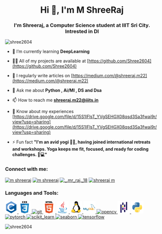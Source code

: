 <h1 align="center">Hi 👋, I'm M ShreeRaj</h1>
<h3 align="center">I'm Shreeraj, a Computer Science student at IIIT Sri City. Intrested in Dl</h3>

<p align="left"> <img src="https://komarev.com/ghpvc/?username=shree2604&label=Profile%20views&color=0e75b6&style=flat" alt="shree2604" /> </p>

- 🌱 I’m currently learning **DeepLearning**

- 👨‍💻 All of my projects are available at [https://github.com/Shree2604](https://github.com/Shree2604)

- 📝 I regularly write articles on [https://medium.com/@shreeraj.m22](https://medium.com/@shreeraj.m22)

- 💬 Ask me about **Python , Ai/Ml , DS and Dsa**

- 📫 How to reach me **shreeraj.m22@iiits.in**

- 📄 Know about my experiences [https://drive.google.com/file/d/15S1lFlsT_YVgSEHGX08qsd3Sa3fwai9r/view?usp=sharing](https://drive.google.com/file/d/15S1lFlsT_YVgSEHGX08qsd3Sa3fwai9r/view?usp=sharing)

- ⚡ Fun fact **"I'm an avid yogi 🧘‍♂️, having joined international retreats and workshops. Yoga keeps me fit, focused, and ready for coding challenges. 🙏💻"**

<h3 align="left">Connect with me:</h3>
<p align="left">
<a href="https://linkedin.com/in/m shreeraj" target="blank"><img align="center" src="https://raw.githubusercontent.com/rahuldkjain/github-profile-readme-generator/master/src/images/icons/Social/linked-in-alt.svg" alt="m shreeraj" height="30" width="40" /></a>
<a href="https://kaggle.com/m shreeraj" target="blank"><img align="center" src="https://raw.githubusercontent.com/rahuldkjain/github-profile-readme-generator/master/src/images/icons/Social/kaggle.svg" alt="m shreeraj" height="30" width="40" /></a>
<a href="https://instagram.com/_.mr_raj._18" target="blank"><img align="center" src="https://raw.githubusercontent.com/rahuldkjain/github-profile-readme-generator/master/src/images/icons/Social/instagram.svg" alt="_.mr_raj._18" height="30" width="40" /></a>
<a href="https://www.youtube.com/c/shreeraj m" target="blank"><img align="center" src="https://raw.githubusercontent.com/rahuldkjain/github-profile-readme-generator/master/src/images/icons/Social/youtube.svg" alt="shreeraj m" height="30" width="40" /></a>
</p>

<h3 align="left">Languages and Tools:</h3>
<p align="left"> <a href="https://www.cprogramming.com/" target="_blank" rel="noreferrer"> <img src="https://raw.githubusercontent.com/devicons/devicon/master/icons/c/c-original.svg" alt="c" width="40" height="40"/> </a> <a href="https://www.w3schools.com/css/" target="_blank" rel="noreferrer"> <img src="https://raw.githubusercontent.com/devicons/devicon/master/icons/css3/css3-original-wordmark.svg" alt="css3" width="40" height="40"/> </a> <a href="https://git-scm.com/" target="_blank" rel="noreferrer"> <img src="https://www.vectorlogo.zone/logos/git-scm/git-scm-icon.svg" alt="git" width="40" height="40"/> </a> <a href="https://www.w3.org/html/" target="_blank" rel="noreferrer"> <img src="https://raw.githubusercontent.com/devicons/devicon/master/icons/html5/html5-original-wordmark.svg" alt="html5" width="40" height="40"/> </a> <a href="https://www.java.com" target="_blank" rel="noreferrer"> <img src="https://raw.githubusercontent.com/devicons/devicon/master/icons/java/java-original.svg" alt="java" width="40" height="40"/> </a> <a href="https://www.linux.org/" target="_blank" rel="noreferrer"> <img src="https://raw.githubusercontent.com/devicons/devicon/master/icons/linux/linux-original.svg" alt="linux" width="40" height="40"/> </a> <a href="https://www.mysql.com/" target="_blank" rel="noreferrer"> <img src="https://raw.githubusercontent.com/devicons/devicon/master/icons/mysql/mysql-original-wordmark.svg" alt="mysql" width="40" height="40"/> </a> <a href="https://opencv.org/" target="_blank" rel="noreferrer"> <img src="https://www.vectorlogo.zone/logos/opencv/opencv-icon.svg" alt="opencv" width="40" height="40"/> </a> <a href="https://pandas.pydata.org/" target="_blank" rel="noreferrer"> <img src="https://raw.githubusercontent.com/devicons/devicon/2ae2a900d2f041da66e950e4d48052658d850630/icons/pandas/pandas-original.svg" alt="pandas" width="40" height="40"/> </a> <a href="https://www.python.org" target="_blank" rel="noreferrer"> <img src="https://raw.githubusercontent.com/devicons/devicon/master/icons/python/python-original.svg" alt="python" width="40" height="40"/> </a> <a href="https://pytorch.org/" target="_blank" rel="noreferrer"> <img src="https://www.vectorlogo.zone/logos/pytorch/pytorch-icon.svg" alt="pytorch" width="40" height="40"/> </a> <a href="https://scikit-learn.org/" target="_blank" rel="noreferrer"> <img src="https://upload.wikimedia.org/wikipedia/commons/0/05/Scikit_learn_logo_small.svg" alt="scikit_learn" width="40" height="40"/> </a> <a href="https://seaborn.pydata.org/" target="_blank" rel="noreferrer"> <img src="https://seaborn.pydata.org/_images/logo-mark-lightbg.svg" alt="seaborn" width="40" height="40"/> </a> <a href="https://www.tensorflow.org" target="_blank" rel="noreferrer"> <img src="https://www.vectorlogo.zone/logos/tensorflow/tensorflow-icon.svg" alt="tensorflow" width="40" height="40"/> </a> </p>

<p><img align="center" src="https://github-readme-stats.vercel.app/api/top-langs?username=shree2604&show_icons=true&locale=en&layout=compact" alt="shree2604" /></p>

